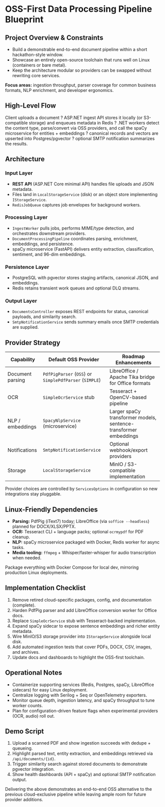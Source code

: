 # OSS-First Data Processing Pipeline Blueprint

## Project Overview & Constraints

- Build a demonstrable end-to-end document pipeline within a short hackathon-style window.
- Showcase an entirely open-source toolchain that runs well on Linux (containers or bare metal).
- Keep the architecture modular so providers can be swapped without rewriting core services.

**Focus areas:** ingestion throughput, parser coverage for common business formats, NLP enrichment, and developer ergonomics.

## High-Level Flow

Client uploads a document ? ASP.NET ingest API stores it locally (or S3-compatible storage) and enqueues metadata in Redis ? .NET workers detect the content type, parse/convert via OSS providers, and call the spaCy microservice for entities + embeddings ? canonical records and vectors are upserted into Postgres/pgvector ? optional SMTP notification summarizes the results.

## Architecture

### Input Layer
- **REST API** (ASP.NET Core minimal API) handles file uploads and JSON metadata.
- Files land in `LocalStorageService` (disk) or an object store implementing `IStorageService`.
- `RedisJobQueue` captures job envelopes for background workers.

### Processing Layer
- `IngestWorker` pulls jobs, performs MIME/type detection, and orchestrates downstream providers.
- `DocumentProcessingPipeline` coordinates parsing, enrichment, embeddings, and persistence.
- spaCy microservice (FastAPI) delivers entity extraction, classification, sentiment, and 96-dim embeddings.

### Persistence Layer
- PostgreSQL with pgvector stores staging artifacts, canonical JSON, and embeddings.
- Redis retains transient work queues and optional DLQ streams.

### Output Layer
- `DocumentsController` exposes REST endpoints for status, canonical payloads, and similarity search.
- `SmtpNotificationService` sends summary emails once SMTP credentials are supplied.

## Provider Strategy

| Capability | Default OSS Provider | Roadmap Enhancements |
| --- | --- | --- |
| Document parsing | `PdfPigParser` (`OSS`) or `SimplePdfParser` (`SIMPLE`) | LibreOffice / Apache Tika bridge for Office formats |
| OCR | `SimpleOcrService` stub | Tesseract + OpenCV-based pipeline |
| NLP / embeddings | `SpacyNlpService` (microservice) | Larger spaCy transformer models, sentence-transformer embeddings |
| Notifications | `SmtpNotificationService` | Optional webhook/export providers |
| Storage | `LocalStorageService` | MinIO / S3-compatible implementation |

Provider choices are controlled by `ServicesOptions` in configuration so new integrations stay pluggable.

## Linux-Friendly Dependencies

- **Parsing:** PdfPig (iText7) today; LibreOffice (via `soffice --headless`) planned for DOCX/XLSX/PPTX.
- **OCR:** Tesseract CLI + language packs; optional `ocrmypdf` for PDF cleanup.
- **NLP:** spaCy microservice packaged with Docker, Redis worker for async tasks.
- **Media tooling:** `ffmpeg` + Whisper/faster-whisper for audio transcription when needed.

Package everything with Docker Compose for local dev, mirroring production Linux deployments.

## Implementation Checklist

1. Remove retired cloud-specific packages, config, and documentation (complete).
2. Harden PdfPig parser and add LibreOffice conversion worker for Office docs.
3. Replace `SimpleOcrService` stub with Tesseract-backed implementation.
4. Expand spaCy sidecar to expose sentence embeddings and richer entity metadata.
5. Wire MinIO/S3 storage provider into `IStorageService` alongside local disk.
6. Add automated ingestion tests that cover PDFs, DOCX, CSV, images, and archives.
7. Update docs and dashboards to highlight the OSS-first toolchain.

## Operational Notes

- Containerize supporting services (Redis, Postgres, spaCy, LibreOffice sidecars) for easy Linux deployment.
- Centralize logging with Serilog + Seq or OpenTelemetry exporters.
- Monitor queue depth, ingestion latency, and spaCy throughput to tune worker counts.
- Plan for configuration-driven feature flags when experimental providers (OCR, audio) roll out.

## Demo Script

1. Upload a scanned PDF and show ingestion succeeds with dedupe + queueing.
2. Highlight parsed text, entity extraction, and embeddings retrieved via `/api/documents/{id}`.
3. Trigger similarity search against stored documents to demonstrate pgvector integration.
4. Show health dashboards (API + spaCy) and optional SMTP notification output.

Delivering the above demonstrates an end-to-end OSS alternative to the previous cloud-exclusive pipeline while leaving ample room for future provider additions.
